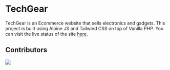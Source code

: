 # TechGear

TechGear is an Ecommerce website that sells electronics and gadgets. This project is built using Alpine JS and Tailwind CSS on top of Vanilla PHP. You can visit the live status of the site [here](https://techgear.studio/).

## Contributors

<a href="https://github.com/lenard123/techgear/graphs/contributors">
  <img src="https://contrib.rocks/image?repo=lenard123/techgear" />
</a>
